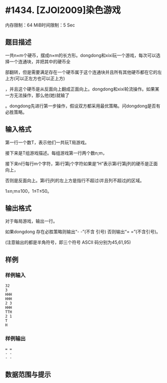# #1434. [ZJOI2009]染色游戏

内存限制：64 MiB时间限制：5 Sec

## 题目描述

一共n&times;m个硬币，摆成n&times;m的长方形。dongdong和xixi玩一个游戏，每次可以选择一个连通块，并把其中的硬币全

部翻转，但是需要满足存在一个硬币属于这个连通块并且所有其他硬币都在它的左上方(可以正左方也可以正上方)

，并且这个硬币是从反面向上翻成正面向上。dongdong和xixi轮流操作。如果某一方无法操作，那么他(她)就输了

。dongdong先进行第一步操作，假设双方都采用最优策略。问dongdong是否有必胜策略。

## 输入格式

第一行一个数T，表示他们一共玩T局游戏。

接下来是T组游戏描述。每组游戏第一行两个数n;m，

接下来n行每行m个字符，第i行第j个字符如果是&ldquo;H&rdquo;表示第i行第j列的硬币是正面向上，

否则是反面向上。第i行j列的左上方是指行不超过i并且列不超过j的区域。

1&le;n;m&le;100，1&le;T&le;50。

## 输出格式

对于每局游戏，输出一行。

如果dongdong 存在必胜策略则输出&ldquo;- -&rdquo;(不含 引号) 否则输出&ldquo;= =&rdquo;(不含引号)。

(注意输出的都是半角符号，即三个符号 ASCII 码分别为45,61,95)

## 样例

### 样例输入

    
    32
    3
    HHH
    HHH
    2 3
    HHH
    TTH
    2 1
    T
    H
    
    

### 样例输出

    
    = =
    - -
    - -
    
    

## 数据范围与提示

